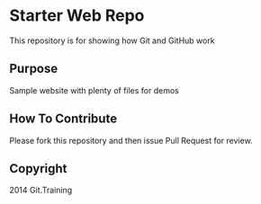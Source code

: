# Starter Web Repo

This repository is for showing how Git and GitHub work

## Purpose

Sample website with plenty of files for demos

## How To Contribute

Please fork this repository and then issue Pull Request for review.

## Copyright

2014 Git.Training